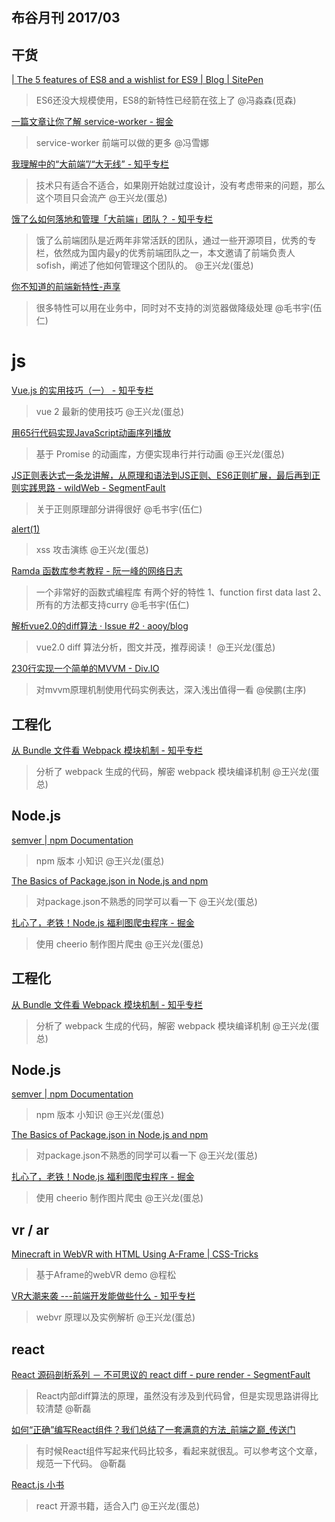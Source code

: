 
布谷月刊 2017/03
----

## 干货

[| The 5 features of ES8 and a wishlist for ES9 | Blog | SitePen](https://www.sitepen.com/blog/2017/03/21/the-5-features-of-es8-and-a-wishlist-for-es9/?utm_source=javascriptweekly&utm_medium=email)
>ES6还没大规模使用，ES8的新特性已经箭在弦上了 @冯淼森(觅森)

[一篇文章让你了解 service-worker - 掘金](https://juejin.im/entry/58b6e6eaac502e006cfa2988)
>service-worker 前端可以做的更多 @冯雪娜

[我理解中的“大前端”/“大无线” - 知乎专栏](https://zhuanlan.zhihu.com/p/25567060)
>技术只有适合不适合，如果刚开始就过度设计，没有考虑带来的问题，那么这个项目只会流产 @王兴龙(蛋总)
                
[饿了么如何落地和管理「大前端」团队？ - 知乎专栏](https://zhuanlan.zhihu.com/p/25789936)
>饿了么前端团队是近两年非常活跃的团队，通过一些开源项目，优秀的专栏，依然成为国内最y的优秀前端团队之一，本文邀请了前端负责人 sofish，阐述了他如何管理这个团队的。 @王兴龙(蛋总)

[你不知道的前端新特性-声享](https://ppt.baomitu.com/display?slide_id=84a42e3e#/10)
>很多特性可以用在业务中，同时对不支持的浏览器做降级处理 @毛书宇(伍仁)

# js

[Vue.js 的实用技巧（一） - 知乎专栏](https://zhuanlan.zhihu.com/p/25589193?group_id=822167253071073280)
>vue 2 最新的使用技巧 @王兴龙(蛋总)

[用65行代码实现JavaScript动画序列播放](http://mp.weixin.qq.com/s/_TFiEvC0HQHwbNmlS6Flcg)
>基于 Promise 的动画库，方便实现串行并行动画 @王兴龙(蛋总)

[JS正则表达式一条龙讲解，从原理和语法到JS正则、ES6正则扩展，最后再到正则实践思路 - wildWeb - SegmentFault](https://segmentfault.com/a/1190000008088937)
>关于正则原理部分讲得很好 @毛书宇(伍仁)

[alert(1)](https://xss.haozi.me/#/0x00)
>xss 攻击演练 @王兴龙(蛋总)

[Ramda 函数库参考教程 - 阮一峰的网络日志](http://www.ruanyifeng.com/blog/2017/03/ramda.html)
>一个非常好的函数式编程库
有两个好的特性
1、function first data last
2、所有的方法都支持curry @毛书宇(伍仁)

[解析vue2.0的diff算法 · Issue #2 · aooy/blog](https://github.com/aooy/blog/issues/2)
>vue2.0 diff 算法分析，图文并茂，推荐阅读！ @王兴龙(蛋总)
                
[230行实现一个简单的MVVM - Div.IO](http://div.io/topic/1890)
>对mvvm原理机制使用代码实例表达，深入浅出值得一看 @侯鹏(主序)                
           


## 工程化

                
[从 Bundle 文件看 Webpack 模块机制 - 知乎专栏](https://zhuanlan.zhihu.com/p/25954788)
>分析了 webpack 生成的代码，解密 webpack 模块编译机制 @王兴龙(蛋总)


## Node.js

[semver | npm Documentation](https://docs.npmjs.com/misc/semver#caret-ranges-123-025-004)
>npm 版本 小知识 @王兴龙(蛋总)

[The Basics of Package.json in Node.js and npm](https://nodesource.com/blog/the-basics-of-package-json-in-node-js-and-npm?utm_campaign=Community%20Building&utm_source=twitter&utm_medium=social)
>对package.json不熟悉的同学可以看一下 @王兴龙(蛋总)

           
[扎心了，老铁！Node.js 福利图爬虫程序 - 掘金](https://juejin.im/entry/58c51dc661ff4b005d9926ef?url_type=39&object_type=webpage&pos=1)
>使用 cheerio 制作图片爬虫 @王兴龙(蛋总)

## 工程化

                
[从 Bundle 文件看 Webpack 模块机制 - 知乎专栏](https://zhuanlan.zhihu.com/p/25954788)
>分析了 webpack 生成的代码，解密 webpack 模块编译机制 @王兴龙(蛋总)


## Node.js

[semver | npm Documentation](https://docs.npmjs.com/misc/semver#caret-ranges-123-025-004)
>npm 版本 小知识 @王兴龙(蛋总)

[The Basics of Package.json in Node.js and npm](https://nodesource.com/blog/the-basics-of-package-json-in-node-js-and-npm?utm_campaign=Community%20Building&utm_source=twitter&utm_medium=social)
>对package.json不熟悉的同学可以看一下 @王兴龙(蛋总)

           
[扎心了，老铁！Node.js 福利图爬虫程序 - 掘金](https://juejin.im/entry/58c51dc661ff4b005d9926ef?url_type=39&object_type=webpage&pos=1)
>使用 cheerio 制作图片爬虫 @王兴龙(蛋总)

## vr / ar

[Minecraft in WebVR with HTML Using A-Frame | CSS-Tricks](https://css-tricks.com/minecraft-webvr-html-using-frame/)
>基于Aframe的webVR demo @程松

[VR大潮来袭 ---前端开发能做些什么 - 知乎专栏](https://zhuanlan.zhihu.com/p/25567905)
>webvr 原理以及实例解析 @王兴龙(蛋总)

## react

[React 源码剖析系列 － 不可思议的 react diff - pure render - SegmentFault](https://segmentfault.com/a/1190000004003055)
>React内部diff算法的原理，虽然没有涉及到代码曾，但是实现思路讲得比较清楚 @靳磊            


[如何“正确”编写React组件？我们总结了一套满意的方法_前端之巅_传送门](http://chuansong.me/n/1596229352628)
>有时候React组件写起来代码比较多，看起来就很乱。可以参考这个文章，规范一下代码。 @靳磊
                
[React.js 小书](http://huziketang.com/books/react/)
>react 开源书籍，适合入门 @王兴龙(蛋总)
                